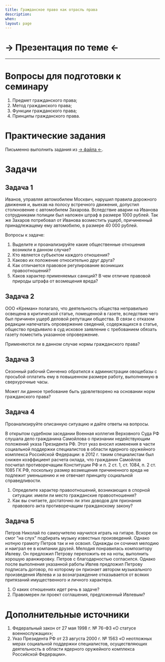 ```yaml
---
title: Гражданское право как отрасль права
description:
when:
layout: page
---
```


# &rarr; <a id="goToPresentation" target="_blank">Презентация по теме</a> &larr;

<hr />

# Вопросы для подготовки к семинару

1.  Предмет гражданского права;
2.  Метод гражданского права;
3.  Функции гражданского права;
4.  Принципы гражданского права.

# Практические задания

Письменно выполнить задания из [&rarr; файла &larr;](./01.docx).

# Задачи

## Задача 1

Иванов, управляя автомобилем Москвич, нарушил правила дорожного движения и, выехав на полосу встречного движения, допустил столкновение с автомобилем Захарова. Вследствие аварии на Иванова сотрудниками полиции был наложен штраф в размере 1000 рублей. Так же Захаров потребовал от Иванова возместить ущерб, причиненный принадлежащему ему автомобилю, в размере 40 000 рублей.

Вопросы к задаче:

1.  Выделите и проанализируйте какие общественные отношения возникли в данном случае?
2.  Кто является субъектом каждого отношения?
3.  Каково их положение относительно друг друга?
4.  Как отличается правовое регулирование возникших правоотношений?
5.  Каков характер применяемых санкций? В чем отличие правовой природы штрафа от возмещения вреда?

## Задача 2

ООО «Креман» полагало, что деятельность общества неправильно освещена в критической статье, помещенной в газете, вследствие чего был причинен ущерб деловой репутации общества. В связи с отказом редакции напечатать опровержение сведений, содержащихся в статье, общество предъявило в суд исковое заявление с требованием обязать газету поместить указанное опровержение.

Применяются ли в данном случае нормы гражданского права?

## Задача 3

Сезонный рабочий Синченко обратился к администрации овощебазы с просьбой оплатить ему в повышенном размере работу, выполненную в сверхурочные часы.

Может ли данное требование быть удовлетворено на основании норм гражданского права?

## Задача 4

Проанализируйте описанную ситуацию и дайте ответы на вопросы.

В открытом судебном заседании Военная коллегия Верховного Суда РФ слушала дело гражданина Самойлова о признании недействующим положений указа Президента РФ. Этот указ вносил изменения в части социальной поддержки специалистов в области ядерного оружейного комплекса Российской Федерации: в 2012 г. таким специалистам был снижен коэффициент расчета оклада, что гражданин Самойлов посчитал противоречащим Конституции РФ и п. 2 ст. 1, ст. 1084, п. 2 ст. 1085 ГК РФ, поскольку размер возмещения причиненного вреда не подлежит уменьшению и не отвечает принципу социальной справедливости.

1.  Определите характер правоотношений, возникающих в спорной ситуации: имели ли место гражданские правоотношения?
2.  Как вы считаете, достаточно ли этих доводов для признания правового акта противоречащим гражданскому закону?

## Задача 5

Петров Николай по самоучителю научился играть на гитаре. Вскоре он смог "на слух" подбирать музыку известных произведений. Однако нотную грамоту Петров так и не освоил. Однажды он сочинил мелодию и наиграл ее в компании друзей. Мелодия понравилась композитору Ивлеву. Он предложил Петрову переложить ее на ноты, выполнить хорошую аранжировку. Петров с благодарностью согласился. Однако после выполнения указанной работы Ивлев предложил Петрову подписать договор, по которому он признает автором музыкального произведения Ивлева и за вознаграждение отказывается от всяких притязаний имущественного и личного характера.

1. О каких отношениях идет речь в задаче?
2. Правомерен ли проект соглашения, предложенный Ивлевым?

# Дополнительные источники

1.  Федеральный закон от 27 мая 1998 г. № 76-ФЗ «О статусе военнослужащих»;
2.  Указ Президента РФ от 23 августа 2000 г. № 1563 «О неотложных мерах социальной поддержки специалистов, осуществляющих деятельность в области ядерного оружейного комплекса Российской Федерации».

